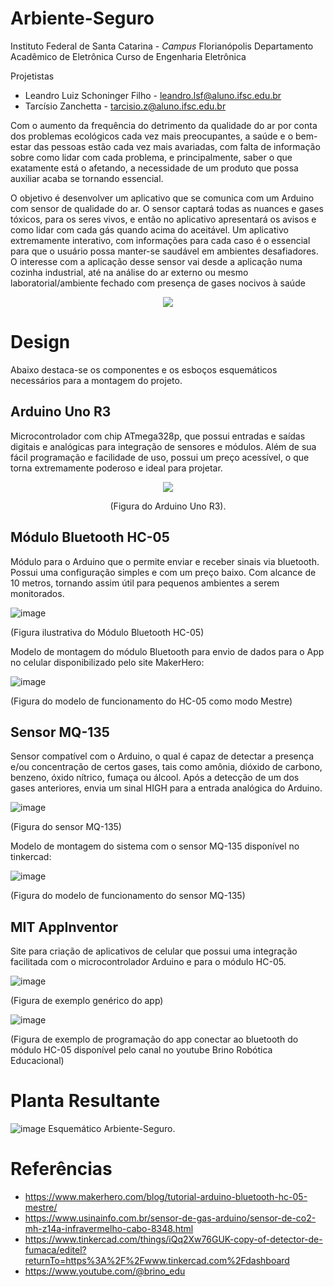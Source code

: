 # Arbiente-Seguro

Instituto Federal de Santa Catarina - *Campus* Florianópolis
Departamento Acadêmico de Eletrônica
Curso de Engenharia Eletrônica

Projetistas

* Leandro Luiz Schoninger Filho - <leandro.lsf@aluno.ifsc.edu.br>
* Tarcísio Zanchetta - <tarcisio.z@aluno.ifsc.edu.br>


Com o aumento da frequência do detrimento da qualidade do ar por
conta dos problemas ecológicos cada vez mais preocupantes, a saúde e o
bem-estar das pessoas estão cada vez mais avariadas, com falta de
informação sobre como lidar com cada problema, e principalmente, saber o que
exatamente está o afetando, a necessidade de um produto que possa auxiliar
acaba se tornando essencial.

O objetivo é desenvolver um aplicativo que se comunica com um Arduino
com sensor de qualidade do ar. O sensor captará todas as nuances e gases
tóxicos, para os seres vivos, e então no aplicativo apresentará os avisos e
como lidar com cada gás quando acima do aceitável. Um aplicativo
extremamente interativo, com informações para cada caso é o essencial para
que o usuário possa manter-se saudável em ambientes desafiadores.
O interesse com a aplicação desse sensor vai desde a aplicação numa
cozinha industrial, até na análise do ar externo ou mesmo laboratorial/ambiente
fechado com presença de gases nocivos à saúde


<p align="center">
  <img src="https://github.com/user-attachments/assets/f3a6f94a-fe15-46d0-91bb-25d809eb9a3f">
</p>


# Design

  Abaixo destaca-se os componentes e os esboços esquemáticos necessários para a montagem do projeto.

## Arduino Uno R3

  Microcontrolador com chip ATmega328p, que possui entradas e saídas digitais e analógicas para integração de sensores e módulos. Além de sua fácil programação e facilidade de uso, possui um preço acessível, o que torna extremamente poderoso e ideal para projetar.

<p align="center">
  <img src="https://github.com/user-attachments/assets/58e84fa7-da44-4f20-aa4a-aa0d4f614356">
</p>
<p align="center">(Figura do Arduino Uno R3).</p>


## Módulo Bluetooth HC-05

Módulo para o Arduino que o permite enviar e receber sinais via bluetooth. Possui uma configuração simples e com um preço baixo. Com alcance de 10 metros, tornando assim útil para pequenos ambientes a serem monitorados.

![image](https://github.com/user-attachments/assets/e5673005-e40a-4f9e-9864-4adf0303e5ab)

(Figura ilustrativa do Módulo Bluetooth HC-05)


Modelo de montagem do módulo Bluetooth para envio de dados para o App no celular disponibilizado pelo site MakerHero:

![image](https://github.com/user-attachments/assets/4f73ba83-8e0a-4c6d-9243-ca6956771557)

(Figura do modelo de funcionamento do HC-05 como modo Mestre)


## Sensor MQ-135

Sensor compatível com o Arduino, o qual é capaz de detectar a presença e/ou concentração de certos gases, tais como amônia, dióxido de carbono, benzeno, óxido nítrico, fumaça ou álcool. Após a detecção de um dos gases anteriores, envia um sinal HIGH para a entrada analógica do Arduino. 


![image](https://github.com/user-attachments/assets/d1641f76-6be4-4ef6-9b02-4e36e0524786)

(Figura do sensor MQ-135)


Modelo de montagem do sistema com o sensor MQ-135 disponível no tinkercad:

![image](https://github.com/user-attachments/assets/c5d18167-9eb6-4c59-a30e-511d01eaeacb)

(Figura do modelo de funcionamento do sensor MQ-135)


## MIT AppInventor

Site para criação de aplicativos de celular que possui uma integração facilitada com o microcontrolador Arduino e para o módulo HC-05.

![image](https://github.com/user-attachments/assets/373f85d0-1953-4447-ada9-faf233437bab)

(Figura de exemplo genérico do app)


![image](https://github.com/user-attachments/assets/e01d0f1d-46af-472e-aed8-f8e7cb80e46e)

(Figura de exemplo de programação do app conectar ao bluetooth do módulo HC-05 disponível pelo canal no youtube Brino Robótica Educacional)


# Planta Resultante

![image](https://github.com/user-attachments/assets/b1e0c797-3024-4e38-9362-ce7e15af6e52)
Esquemático Arbiente-Seguro.



# Referências
* https://www.makerhero.com/blog/tutorial-arduino-bluetooth-hc-05-mestre/
* https://www.usinainfo.com.br/sensor-de-gas-arduino/sensor-de-co2-mh-z14a-infravermelho-cabo-8348.html
* https://www.tinkercad.com/things/iQq2Xw76GUK-copy-of-detector-de-fumaca/editel?returnTo=https%3A%2F%2Fwww.tinkercad.com%2Fdashboard
* https://www.youtube.com/@brino_edu
